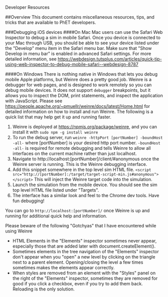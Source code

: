 Developer Resources

##Overview
This document contains miscellaneous resources, tips, and tricks that are available to PhET developers.

###Debugging iOS devices
####On Mac
Mac users can use the Safari Web Inspector to debug a sim in mobile Safari. Once you device is connected to your Mac
through USB, you should be able to see your device listed under the "Develop" menu item in the Safari menu bar.
Make sure that "Show Develop in menu bar" is enabled in advanced Safari settings. For more detailed information, see
https://webdesign.tutsplus.com/articles/quick-tip-using-web-inspector-to-debug-mobile-safari--webdesign-8787

####On Windows
There is nothing native in Windows that lets you debug mobile Apple platforms, but Weinre does a pretty good job. Weinre
is a debugger for web pages, and is designed to work remotely so you can debug mobile devices. It does not support 
`debugger` breakpoints, but it allows you to inspect the DOM, print statements, and inspect the application with
JavaScript. Please see https://people.apache.org/~pmuellr/weinre/docs/latest/Home.html for detailed information on
how to install and run Weinre. The following is a quick list that may help get it up and running faster.

1) Weinre is deployed at https://npmjs.org/package/weinre, and you can install it with
  `sudo npm -g install weinre`
2) To run the debug server, run
  `weinre -httpPort [portNumber] -boundHost -all-`
where [portNumber] is your desired http port number. `-boundHost -all-` is required for remote debugging and tells
Weinre to allow all interfaces on the current machine rather than just localhost.
3) Navigate to http://localhost:[portNumber]/client/#anonymous once the Weinre server is running. This is the Weinre
debugging interface.
4) Add this snippet somewhere in the top level sim HTML file.
  `<script src="http://[portNumber]:/target/target-script-min.js#anonymous"></script>`
  This will inject the Weinre target code into the simulation.
5) Launch the simulation from the mobile device. You should see the sim top level HTML file listed under "Targets".
6) The interface has a similar look and feel to the Chrome dev tools. Have fun debugging!

You can go to `http://localhost:[portNumber]/` once Weinre is up and running for additional quick help and information.

Please beware of the following "Gotchyas" that I have encountered while using Weinre
  - HTML Elements in the "Elements" inspector sometimes never appear, especially those that are added later
  with document.createElement().
  - Sometimes elements in the tree navigation of the "Elements" inspector don't appear when you "open" a new level
  by clicking on the triangle next to a parent element. Opening/closing the level a few times sometimes makes the
  elements appear correctly.
  - When styles are removed from an element with the "Styles" panel on the right of the "Elements" inspector, sometimes
  they are removed for good if you click a checkbox, even if you try to add them back. Reloading is the only solution.
